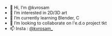 - 👋 Hi, I’m @kvrosam
- 👀 I’m interested in 2D/3D art
- 🌱 I’m currently learning Blender, C
- 💞️ I’m looking to collaborate on l'e.d.o project tkt
- 📫 Insta : <a href ="https://www.instagram.com/kvrosam_/">@kvrosam_</a>

<!---
kvrosam/kvrosam is a ✨ special ✨ repository because its `README.md` (this file) appears on your GitHub profile.
You can click the Preview link to take a look at your changes.
--->
